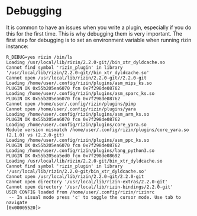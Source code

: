 # Debugging

It is common to have an issues when you write a plugin, especially if you do this for the first
time. This is why debugging them is very important. The first step for debugging is
to set an environment variable when running rizin instance:
```
R_DEBUG=yes rizin /bin/ls
Loading /usr/local/lib/rizin/2.2.0-git//bin_xtr_dyldcache.so
Cannot find symbol 'rizin_plugin' in library '/usr/local/lib/rizin/2.2.0-git//bin_xtr_dyldcache.so'
Cannot open /usr/local/lib/rizin/2.2.0-git//2.2.0-git
Loading /home/user/.config/rizin/plugins/asm_mips_ks.so
PLUGIN OK 0x55b205ea6070 fcn 0x7f298de08762
Loading /home/user/.config/rizin/plugins/asm_sparc_ks.so
PLUGIN OK 0x55b205ea6070 fcn 0x7f298de08762
Cannot open /home/user/.config/rizin/plugins/pimp
Cannot open /home/user/.config/rizin/plugins/yara
Loading /home/user/.config/rizin/plugins/asm_arm_ks.so
PLUGIN OK 0x55b205ea6070 fcn 0x7f298de08762
Loading /home/user/.config/rizin/plugins/core_yara.so
Module version mismatch /home/user/.config/rizin/plugins/core_yara.so (2.1.0) vs (2.2.0-git)
Loading /home/user/.config/rizin/plugins/asm_ppc_ks.so
PLUGIN OK 0x55b205ea6070 fcn 0x7f298de08762
Loading /home/user/.config/rizin/plugins/lang_python3.so
PLUGIN OK 0x55b205ea5ed0 fcn 0x7f298de08692
Loading /usr/local/lib/rizin/2.2.0-git/bin_xtr_dyldcache.so
Cannot find symbol 'rizin_plugin' in library '/usr/local/lib/rizin/2.2.0-git/bin_xtr_dyldcache.so'
Cannot open /usr/local/lib/rizin/2.2.0-git/2.2.0-git
Cannot open directory '/usr/local/lib/rizin-extras/2.2.0-git'
Cannot open directory '/usr/local/lib/rizin-bindings/2.2.0-git'
USER CONFIG loaded from /home/user/.config/rizin/rizinrc
 -- In visual mode press 'c' to toggle the cursor mode. Use tab to navigate
[0x00005520]>
```
